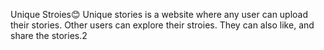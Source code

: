 Unique Stroies😊 
Unique stories is a website where any user can upload their stories. Other users can explore their stroies. They can also like, and share the stories.2